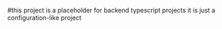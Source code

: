 #this project is a placeholder for backend typescript projects
it is just a configuration-like project
